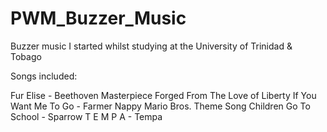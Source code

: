 # PWM_Buzzer_Music
Buzzer music I started whilst studying at the University of Trinidad &amp; Tobago

Songs included:

Fur Elise - Beethoven Masterpiece
Forged From The Love of Liberty
If You Want Me To Go - Farmer Nappy
Mario Bros. Theme Song
Children Go To School - Sparrow
T E M P A - Tempa

